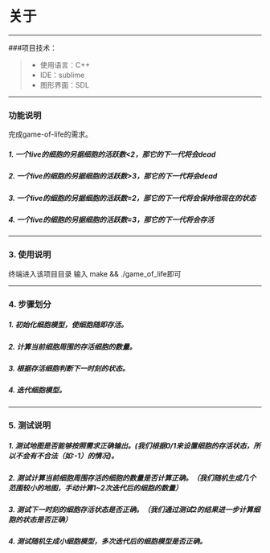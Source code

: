 # 关于

------

###项目技术：

> * 使用语言：C++
> * IDE：sublime
> * 图形界面：SDL

------

### 功能说明

完成game-of-life的需求。

##### 1. 一个live的细胞的另据细胞的活跃数<2，那它的下一代将会dead

##### 2. 一个live的细胞的另据细胞的活跃数>3，那它的下一代将会dead

##### 3. 一个live的细胞的另据细胞的活跃数=2，那它的下一代将会保持他现在的状态

##### 4. 一个live的细胞的另据细胞的活跃数=3，那它的下一代将会存活

------

### 3. 使用说明
终端进入该项目目录  输入 make && ./game_of_life即可

------
### 4. 步骤划分

##### 1. 初始化细胞模型，使细胞随即存活。

##### 2. 计算当前细胞周围的存活细胞的数量。

##### 3. 根据存活细胞判断下一时刻的状态。

##### 4. 迭代细胞模型。


------
### 5. 测试说明

##### 1. 测试地图是否能够按照需求正确输出。(我们根据0/1来设置细胞的存活状态，所以不会有不合法（如:-1）的情况)。

##### 2. 测试计算当前细胞周围存活的细胞的数量是否计算正确。（我们随机生成几个范围较小的地图，手动计算1~2次迭代后的细胞的数量）

##### 3. 测试下一时刻的细胞存活状态是否正确。（我们通过测试2的结果进一步计算细胞的状态是否正确）

##### 4. 测试随机生成小细胞模型，多次迭代后的细胞模型是否正确。


